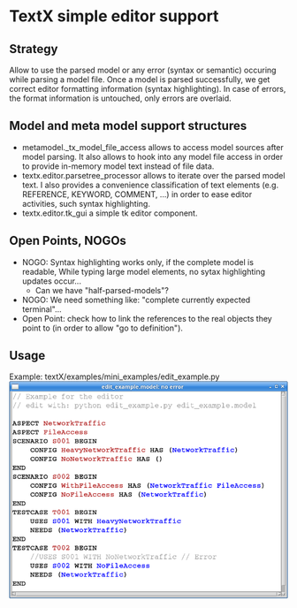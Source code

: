 # TextX simple editor support

## Strategy

Allow to use the parsed model or any error (syntax or semantic) occuring
while parsing a model file. Once a model is parsed successfully, we get
correct editor formatting information (syntax highlighting). In case of 
errors, the format information is untouched, only errors are overlaid.


## Model and  meta model support structures

 * metamodel._tx_model_file_access allows to access model sources after
   model parsing. It also allows to hook into any model file access in order
   to provide in-memory model text instead of file data.
 * textx.editor.parsetree_processor allows to iterate over the parsed model
   text. I also provides a convenience classification of text elements
   (e.g. REFERENCE, KEYWORD, COMMENT, ...) in order to ease editor 
   activities, such syntax highlighting.
 * textx.editor.tk_gui a simple tk editor component.


## Open Points, NOGOs

 * NOGO: Syntax highlighting works only, if the complete model is readable,
   While typing large model elements, no sytax highlighting updates occur...
     * Can we have "half-parsed-models"?
 * NOGO: We need something like: "complete currently expected terminal"...
 * Open Point: check how to link the references to the real objects they 
   point to (in order to allow "go to definition").

## Usage

Example: textX/examples/mini_examples/edit_example.py
![editor example](images/edit_example.png)